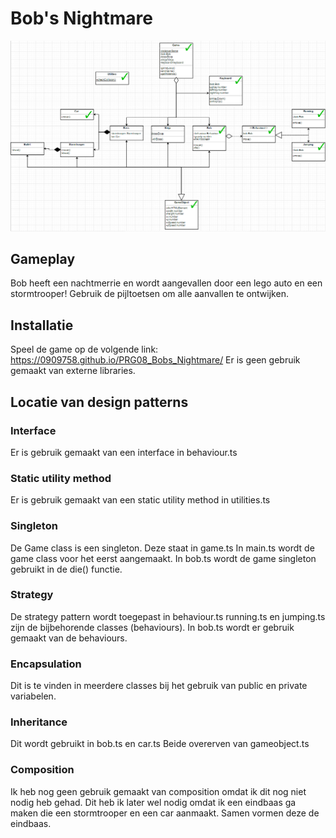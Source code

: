# Bob's Nightmare

![UML](diagram.png?raw=true "UML")

## Gameplay

Bob heeft een nachtmerrie en wordt aangevallen door een lego auto en een stormtrooper! Gebruik de pijltoetsen om alle aanvallen te ontwijken.

## Installatie

Speel de game op de volgende link: https://0909758.github.io/PRG08_Bobs_Nightmare/
Er is geen gebruik gemaakt van externe libraries.

## Locatie van design patterns
### Interface
Er is gebruik gemaakt van een interface in behaviour.ts

### Static utility method
Er is gebruik gemaakt van een static utility method in utilities.ts

### Singleton
De Game class is een singleton. Deze staat in game.ts
In main.ts wordt de game class voor het eerst aangemaakt.
In bob.ts wordt de game singleton gebruikt in de die() functie.

### Strategy
De strategy pattern wordt toegepast in behaviour.ts
running.ts en jumping.ts zijn de bijbehorende classes (behaviours).
In bob.ts wordt er gebruik gemaakt van de behaviours.

### Encapsulation
Dit is te vinden in meerdere classes bij het gebruik van public en private variabelen.

### Inheritance
Dit wordt gebruikt in bob.ts en car.ts
Beide overerven van gameobject.ts

### Composition
Ik heb nog geen gebruik gemaakt van composition omdat ik dit nog niet nodig heb gehad.
Dit heb ik later wel nodig omdat ik een eindbaas ga maken die een stormtrooper en een car aanmaakt. Samen vormen deze de eindbaas.
